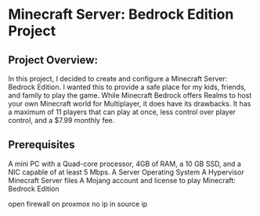 # Minecraft Server: Bedrock Edition Project

**Project Overview:**
---------------------
In this project, I decided to create and configure a Minecraft Server: Bedrock Edition. I wanted this to provide a safe place for my kids, friends, and family to play the game. While Minecraft Bedrock offers Realms to host your own Minecraft world for Multiplayer, it does have its drawbacks. It has a maximum of 11 players that can play at once, less control over player control, and a $7.99 monthly fee.  

**Prerequisites**
-----------------
 A mini PC with a Quad-core processor, 4GB of RAM, a 10 GB SSD, and a NIC capable of at least 5 Mbps.
A Server Operating System
A Hypervisor
Minecraft Server files
A Mojang account and license to play Minecraft: Bedrock Edition




open firewall on proxmox
no ip in source ip
